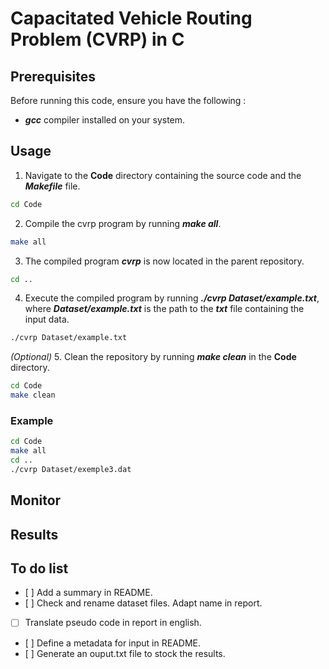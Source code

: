 # Capacitated Vehicle Routing Problem (CVRP) in C #

## Prerequisites ##

Before running this code, ensure you have the following :

- ***gcc*** compiler installed on your system.

## Usage ##


1. Navigate to the **Code** directory containing the source code and the ***Makefile*** file.
```bash
cd Code
```
2. Compile the cvrp program by running ***make all***.
```bash
make all
```
3. The compiled program ***cvrp*** is now located in the parent repository.
```bash
cd ..
```
4. Execute the compiled program by running ***./cvrp Dataset/example.txt***, where ***Dataset/example.txt*** is the path to the ***txt*** file containing the input data.
```bash
./cvrp Dataset/example.txt
```
*(Optional)* 5. Clean the repository by running ***make clean*** in the **Code** directory.

```bash
cd Code
make clean
```

### Example ###

```bash
cd Code
make all
cd ..
./cvrp Dataset/exemple3.dat
```

## Monitor ##

## Results ##

## To do list ##

- [ ] Add a summary in README.
- [ ] Check and rename dataset files. Adapt name in report.
- [ ] Translate pseudo code in report in english.
- [ ] Define a metadata for input in README.
- [ ] Generate an ouput.txt file to stock the results.

